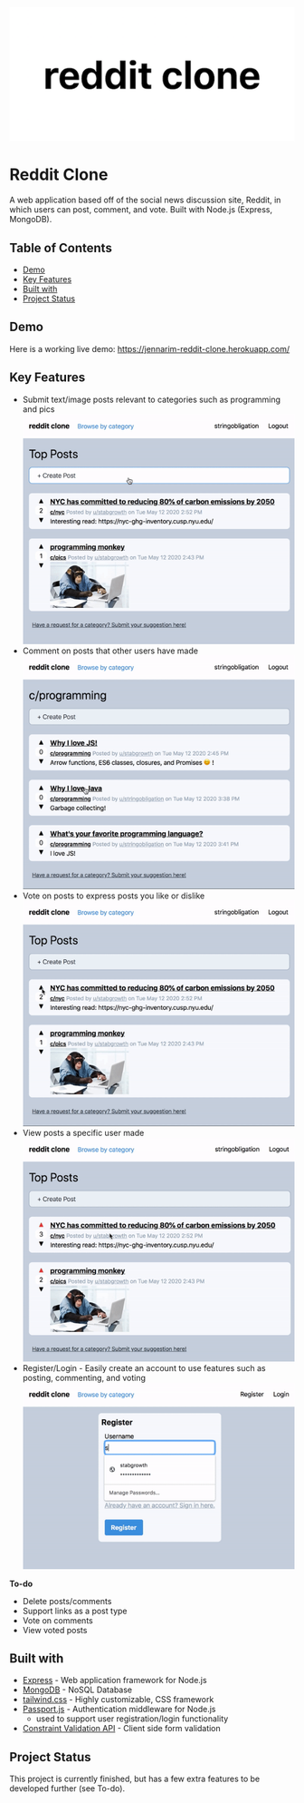 <p align="center">
  <img src="documentation/pics/logo.png" alt="Reddit Clone logo"> 
</p>


# Reddit Clone
A web application based off of the social news discussion site, Reddit, in which users can post, comment, and vote. Built with Node.js (Express, MongoDB).

## Table of Contents
* [Demo](#demo)
* [Key Features](#key-features)
* [Built with](#built-with)
* [Project Status](#project-status)

## Demo
Here is a working live demo: https://jennarim-reddit-clone.herokuapp.com/

## Key Features
* Submit text/image posts relevant to categories such as programming and pics
![post](documentation/gifs/post.gif)
* Comment on posts that other users have made
![comment](documentation/gifs/comment.gif)
* Vote on posts to express posts you like or dislike
![vote](documentation/gifs/vote.gif)
* View posts a specific user made  
![userpage](documentation/gifs/userpage.gif)
* Register/Login - Easily create an account to use features such as posting, commenting, and voting
![post](documentation/gifs/register.gif)

**To-do**
* Delete posts/comments
* Support links as a post type
* Vote on comments
* View voted posts

## Built with
* [Express](https://expressjs.com/) - Web application framework for Node.js
* [MongoDB](https://www.mongodb.com/) - NoSQL Database 
* [tailwind.css](https://tailwindcss.com/) - Highly customizable, CSS framework
* [Passport.js](http://www.passportjs.org/) -  Authentication middleware for Node.js
  * used to support user registration/login functionality
* [Constraint Validation API](https://developer.mozilla.org/en-US/docs/Web/API/Constraint_validation) - Client side form validation

## Project Status
This project is currently finished, but has a few extra features to be developed further (see To-do). 
